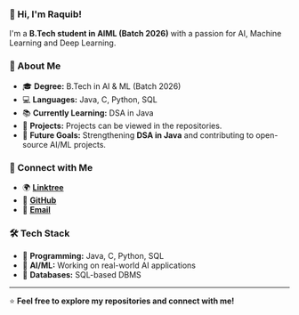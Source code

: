 ### 👋 Hi, I'm Raquib!

I'm a **B.Tech student in AIML (Batch 2026)** with a passion for AI, Machine Learning and Deep Learning.

### 🚀 About Me
- 🎓 **Degree:** B.Tech in AI & ML (Batch 2026)
- 💻 **Languages:** Java, C, Python, SQL
- 📚 **Currently Learning:** DSA in Java
- 🔬 **Projects:** Projects can be viewed in the repositories.
- 🌱 **Future Goals:** Strengthening **DSA in Java** and contributing to open-source AI/ML projects.

### 🔗 Connect with Me
- 🌍 **[Linktree](https://linktr.ee/rex322)**
- 💼 **[GitHub](https://github.com/rex322)**
- 📧 **[Email](trickchasers223@gmail.com)**

### 🛠️ Tech Stack
- 🚀 **Programming:** Java, C, Python, SQL
- 🤖 **AI/ML:** Working on real-world AI applications
- 📂 **Databases:** SQL-based DBMS

---
⭐ **Feel free to explore my repositories and connect with me!**
